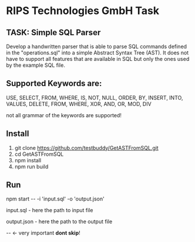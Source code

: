 # RIPS Technologies GmbH Task

## TASK: Simple SQL Parser

Develop a handwritten parser that is able to parse SQL commands defined in the "operations.sql" into a simple Abstract Syntax Tree (AST). It does not have to support all features that are available in SQL but only the ones used by the example SQL file.

## Supported Keywords are:
USE, SELECT, FROM, WHERE, IS, NOT, NULL, ORDER, BY, INSERT, INTO, VALUES, DELETE, FROM, WHERE, XOR, AND, OR, MOD, DIV

not all grammar of the keywords are supported!

## Install

1. git clone https://github.com/testbuddy/GetASTFromSQL.git
2. cd GetASTFromSQL
3. npm install
4. npm run build

## Run

npm start -- -i 'input.sql' -o 'output.json'

input.sql - here the path to input file

output.json - here the path to the output file

-- <- very important **dont skip**!
